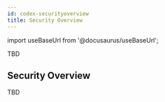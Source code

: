 ```yaml
---
id: codex-securityoverview
title: Security Overview
---
```


import useBaseUrl from '@docusaurus/useBaseUrl';

TBD

## Security Overview

TBD